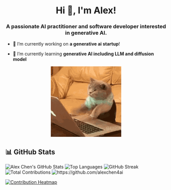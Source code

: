 <h1 align="center">Hi 👋, I'm Alex!</h1>
<h3 align="center">A passionate AI practitioner and software developer interested in generative AI.</h3>


- 🔭 I’m currently working on **a generative ai startup**!

- 🌱 I’m currently learning **generative AI including LLM and diffusion model**

<p align="center">
  <img src="cat-computer.gif" alt="A GIF showing my work">
</p>

<p align="left">
</p>

## 📊 GitHub Stats

<div align="left">
  <img width="48%" src="https://github-readme-stats.vercel.app/api?username=alexchen4ai&show_icons=true&theme=default" alt="Alex  Chen's GitHub Stats" />
  <img width="36.5%" src="https://github-readme-stats.vercel.app/api/top-langs/?username=alexchen4ai&layout=compact&theme=default" alt="Top Languages" />
  <img width="48%" src="https://streak-stats.demolab.com?user=alexchen4ai&theme=default" alt="GitHub Streak" />
  <img width="32.5%" src="https://github-profile-summary-cards.vercel.app/api/cards/most-commit-language?username=alexchen4ai&theme=github" alt="Total Contributions" />
   <img width="64%" src="https://github-profile-summary-cards.vercel.app/api/cards/profile-details?username=alexchen4ai&theme=github" alt="https://github.com/alexchen4ai" />
</div>

[![Contribution Heatmap](https://ghchart.rshah.org/alexchen4ai?bg=ffffff)](https://github.com/alexchen4ai)  
